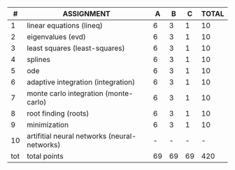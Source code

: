 | # | ASSIGNMENT                                    | A | B | C | TOTAL |
|---|-----------------------------------------------|---|---|---|-------|
| 1 | linear equations (lineq)                      | 6 | 3 | 1 |  10   |
| 2 | eigenvalues (evd)                             | 6 | 3 | 1 |  10   |
| 3 | least squares (least-squares)                 | 6 | 3 | 1 |  10   |
| 4 | splines                                       | 6 | 3 | 1 |  10   |
| 5 | ode                                           | 6 | 3 | 1 |  10   |
| 6 | adaptive integration (integration)            | 6 | 3 | 1 |  10   |
| 7 | monte carlo integration (monte-carlo)         | 6 | 3 | 1 |  10   |
| 8 | root finding (roots)                          | 6 | 3 | 1 |  10   |
| 9 | minimization                                  | 6 | 3 | 1 |  10   |
| 10| artifitial neural networks (neural-networks)  | - | - | - |  -    |
|tot| total points                                  | 69| 69| 69|  420  |
